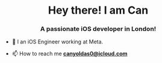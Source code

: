 <h1 align="center">Hey there! I am Can</h1>
<h3 align="center">A passionate iOS developer in London!</h3>

- 🔭  I an iOS Engineer working at Meta.

- 📫 How to reach me **canyoldas0@icloud.com**
